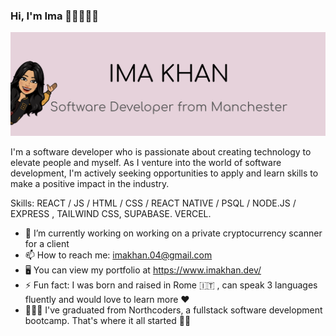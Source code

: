 ### Hi, I'm Ima 👋🏼👩🏽‍💻
![](https://github.com/imaa04/imaa04/blob/main/readme-cover.png)

I'm a software developer who is passionate about creating technology to elevate people and myself. As I venture into the world of software development, I'm actively seeking opportunities to apply and learn skills to make a positive impact in the industry.

Skills: REACT / JS / HTML / CSS / REACT NATIVE /  PSQL / NODE.JS / EXPRESS , TAILWIND CSS, SUPABASE. VERCEL.

- 🔭 I’m currently working on  working on a private cryptocurrency scanner for a client 
- 📫 How to reach me: imakhan.04@gmail.com
- 🖥️ You can view my portfolio at https://www.imakhan.dev/ 
- ⚡ Fun fact: I was born and raised in Rome 🇮🇹 , can speak 3 languages fluently and would love to learn more ❤️
- 👩🏽‍🎓 I've graduated from Northcoders, a fullstack software development bootcamp. That's where it all started 🧞‍♂️ 






